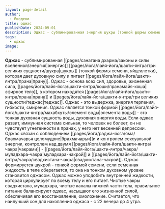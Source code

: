 ```yaml
---
layout: page-detail
author:
  - Яшодеви
title: оджас
publishDate: 2024-09-01
description: Оджас - сублимированная энергия шукры (тонкой формы семени, яйцеклетки), которая дает духовную силу и питает прану.
tags:
  - оджас
image:
---
```

**Оджас** - сублимированная [[pages/санатана дхарма/законы и силы вселенной/энергия|энергия]] [[pages/йога/лайя-йога/шакти-янтра/три великих сущности/шукра|шукры]] (тонкой формы семени, яйцеклетки), которая дает духовную силу и питает [[pages/йога/лайя-йога/шакти-янтра/прана|прану]].
Оджас - основа всех сил, здоровье, жизненная сила, [[pages/йога/лайя-йога/шакти-янтра/коши/пранамайя-коша|эфирное тело]], в котором находятся [[pages/йога/лайя-йога/шакти-янтра/прана|прана]] и [[pages/йога/лайя-йога/шакти-янтра/три великих сущности/теджас|теджас]]. 
Оджас - это выдержка, энергия терпения, гибкости, смирения.
Оджас является тонкой формой [[pages/йога/лайя-йога/шакти-янтра/махабхуты/элемент воды|элемента воды]] - это тонкая духовная сущность воды, духовная энергия воды. Если оджас развит, иммунная система сильная, то человек не болеет, он не чувствует угнетенности в пранах, у него нет весенней депрессии. Оджас связан с соблюдением [[pages/йога/раджа-йога/яма/брахмачарья целомудрие|брахмачарьи]]и и контролем сексуальной энергии, контролем над двумя [[pages/йога/лайя-йога/шакти-янтра/чакра|чакрами]] - [[pages/йога/лайя-йога/шакти-янтра/чакра/муладхара-чакра|муладхара-чакрой]] и [[pages/йога/лайя-йога/шакти-янтра/чакра/свадхистана-чакра|свадхистана-чакрой]]. 
Оджас формируется шукрой - тонкой формой семени, если семенная жидкость в теле сберегается, то она на тонком духовном уровне становится оджасом. Оджас можно уподобить внутренней жидкости, которая циркулирует по всему телу и его питает. Чистые чакры свадхистана, муладхара, чистые каналы нижней части тела, правильное питание балансируют оджас, насыщают его жизненной силой, обеспечивая его восстановление, омоложение. Считается, что наилучший сон для накопления оджаса - с 22 вечера до 4 утра.

